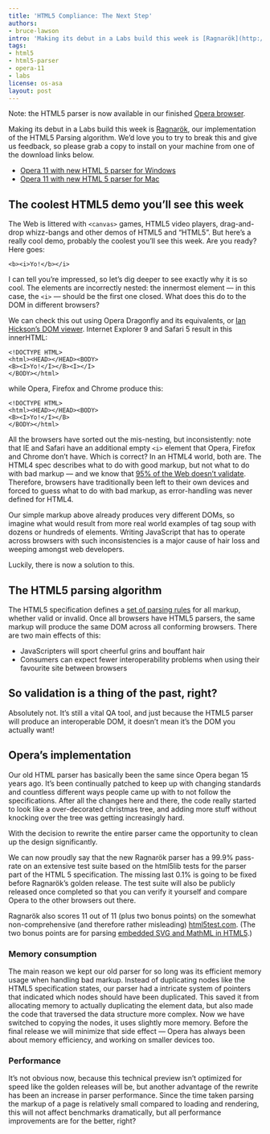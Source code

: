 ```yaml
---
title: 'HTML5 Compliance: The Next Step'
authors:
- bruce-lawson
intro: 'Making its debut in a Labs build this week is [Ragnarök](http://en.wikipedia.org/wiki/Ragnarök), our implementation of the HTML5 parsing algorithm. We’d love you to try to break this and give us feedback, so please grab a copy to install on your machine…'
tags:
- html5
- html5-parser
- opera-11
- labs
license: os-asa
layout: post
---
```


Note: the HTML5 parser is now available in our finished [Opera browser][1].

[1]: http://www.opera.com/browser/

Making its debut in a Labs build this week is [Ragnarök][2], our implementation of the HTML5 Parsing algorithm. We’d love you to try to break this and give us feedback, so please grab a copy to install on your machine from one of the download links below.

[2]: http://en.wikipedia.org/wiki/Ragnarök

- [Opera 11 with new HTML 5 parser for Windows][3]
- [Opera 11 with new HTML 5 parser for Mac][4]

[3]: http://snapshot.opera.com/labs/ragnarok/Opera_1150_24581_en.exe
[4]: http://snapshot.opera.com/labs/ragnarok/Opera_11.50_24581.dmg

## The coolest HTML5 demo you’ll see this week

The Web is littered with `<canvas>` games, HTML5 video players, drag-and-drop whizz-bangs and other demos of HTML5 and “HTML5”. But here’s a really cool demo, probably the coolest you’ll see this week. Are you ready? Here goes:

	<b><i>Yo!</b></i>

I can tell you’re impressed, so let’s dig deeper to see exactly why it is so cool. The elements are incorrectly nested: the innermost element — in this case, the `<i>` — should be the first one closed. What does this do to the DOM in different browsers?

We can check this out using Opera Dragonfly and its equivalents, or [Ian Hickson’s DOM viewer][5]. Internet Explorer 9 and Safari 5 result in this innerHTML:

[5]: http://software.hixie.ch/utilities/js/live-dom-viewer/?%3C!DOCTYPE%20html%3E%0D%0A%3Cb%3E%3Ci%3EYo!%3C%2Fb%3E%3C%2Fi%3E

	<!DOCTYPE HTML>
	<html><HEAD></HEAD><BODY>
	<B><I>Yo!</I></B><I></I>
	</BODY></html>

while Opera, Firefox and Chrome produce this:

	<!DOCTYPE HTML>
	<html><HEAD></HEAD><BODY>
	<B><I>Yo!</I></B>
	</BODY></html>

All the browsers have sorted out the mis-nesting, but inconsistently: note that IE and Safari have an additional empty `<i>` element that Opera, Firefox and Chrome don’t have. Which is correct? In an HTML4 world, both are. The HTML4 spec describes what to do with good markup, but not what to do with bad markup — and we know that [95% of the Web doesn’t validate][6]. Therefore, browsers have traditionally been left to their own devices and forced to guess what to do with bad markup, as error-handling was never defined for HTML4.

[6]: http://dev.opera.com/articles/view/mama-markup-validation-report/

Our simple markup above already produces very different DOMs, so imagine what would result from more real world examples of tag soup with dozens or hundreds of elements. Writing JavaScript that has to operate across browsers with such inconsistencies is a major cause of hair loss and weeping amongst web developers.

Luckily, there is now a solution to this.

## The HTML5 parsing algorithm

The HTML5 specification defines a [set of parsing rules][7] for all markup, whether valid or invalid. Once all browsers have HTML5 parsers, the same markup will produce the same DOM across all conforming browsers. There are two main effects of this:

[7]: http://dev.w3.org/html5/spec/parsing.html#parsing

- JavaScripters will sport cheerful grins and bouffant hair
- Consumers can expect fewer interoperability problems when using their favourite site between browsers

## So validation is a thing of the past, right?

Absolutely not. It’s still a vital QA tool, and just because the HTML5 parser will produce an interoperable DOM, it doesn’t mean it’s the DOM you actually want!

## Opera’s implementation

Our old HTML parser has basically been the same since Opera began 15 years ago. It’s been continually patched to keep up with changing standards and countless different ways people came up with to not follow the specifications. After all the changes here and there, the code really started to look like a over-decorated christmas tree, and adding more stuff without knocking over the tree was getting increasingly hard.

With the decision to rewrite the entire parser came the opportunity to clean up the design significantly.

We can now proudly say that the new Ragnarök parser has a 99.9% pass-rate on an extensive test suite based on the html5lib tests for the parser part of the HTML 5 specification. The missing last 0.1% is going to be fixed before Ragnarök’s golden release. The test suite will also be publicly released once completed so that you can verify it yourself and compare Opera to the other browsers out there.

Ragnarök also scores 11 out of 11 (plus two bonus points) on the somewhat non-comprehensive (and therefore rather misleading) [html5test.com][8]. (The two bonus points are for parsing [embedded SVG and MathML in HTML5][9].)

[8]: http://html5test.com/
[9]: http://people.opera.com/brucel/articles/html5-mathml-svg.html

### Memory consumption

The main reason we kept our old parser for so long was its efficient memory usage when handling bad markup. Instead of duplicating nodes like the HTML5 specification states, our parser had a intricate system of pointers that indicated which nodes should have been duplicated. This saved it from allocating memory to actually duplicating the element data, but also made the code that traversed the data structure more complex. Now we have switched to copying the nodes, it uses slightly more memory. Before the final release we will minimize that side effect — Opera has always been about memory efficiency, and working on smaller devices too.

### Performance

It’s not obvious now, because this technical preview isn’t optimized for speed like the golden releases will be, but another advantage of the rewrite has been an increase in parser performance. Since the time taken parsing the markup of a page is relatively small compared to loading and rendering, this will not affect benchmarks dramatically, but all performance improvements are for the better, right?
